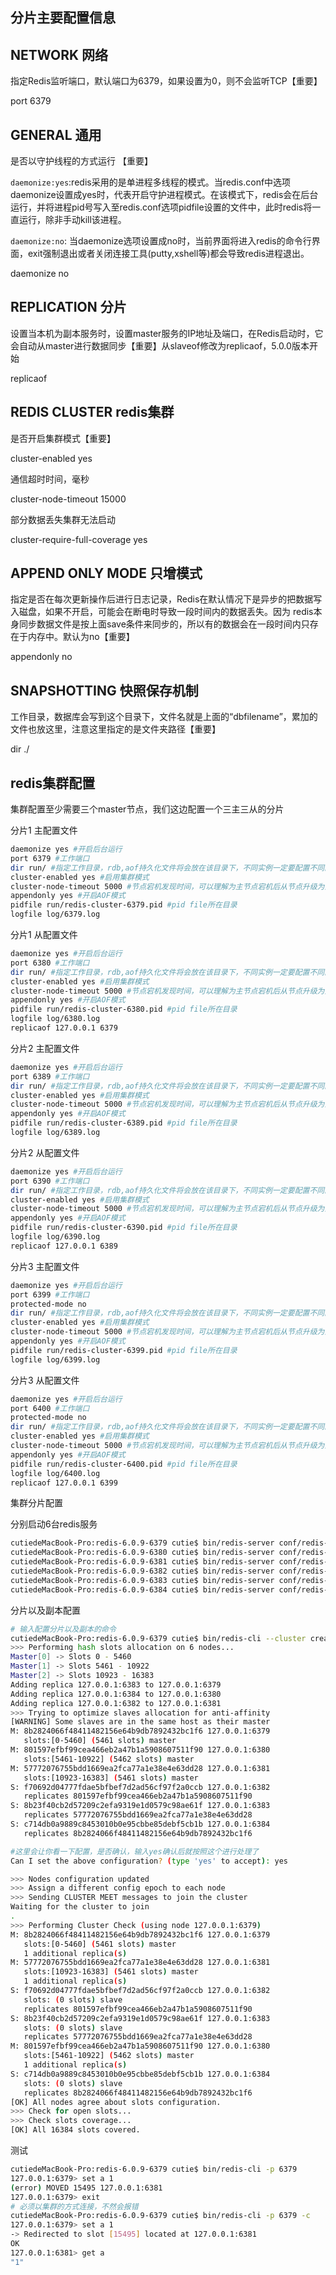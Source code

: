 ## 分片主要配置信息

## NETWORK 网络

指定Redis监听端口，默认端口为6379，如果设置为0，则不会监听TCP【重要】

port 6379

## GENERAL 通用

是否以守护线程的方式运行 【重要】

`daemonize:yes`:redis采用的是单进程多线程的模式。当redis.conf中选项daemonize设置成yes时，代表开启守护进程模式。在该模式下，redis会在后台运行，并将进程pid号写入至redis.conf选项pidfile设置的文件中，此时redis将一直运行，除非手动kill该进程。

`daemonize:no`: 当daemonize选项设置成no时，当前界面将进入redis的命令行界面，exit强制退出或者关闭连接工具(putty,xshell等)都会导致redis进程退出。

daemonize no 

## REPLICATION 分片

设置当本机为副本服务时，设置master服务的IP地址及端口，在Redis启动时，它会自动从master进行数据同步【重要】从slaveof修改为replicaof，5.0.0版本开始

replicaof <masterip> <masterport>

## REDIS CLUSTER redis集群

是否开启集群模式【重要】

cluster-enabled yes

通信超时时间，毫秒

cluster-node-timeout 15000

部分数据丢失集群无法启动

cluster-require-full-coverage yes

## APPEND ONLY MODE 只增模式

指定是否在每次更新操作后进行日志记录，Redis在默认情况下是异步的把数据写入磁盘，如果不开启，可能会在断电时导致一段时间内的数据丢失。因为 redis本身同步数据文件是按上面save条件来同步的，所以有的数据会在一段时间内只存在于内存中。默认为no【重要】

appendonly no

## SNAPSHOTTING  快照保存机制

工作目录，数据库会写到这个目录下，文件名就是上面的“dbfilename”，累加的文件也放这里，注意这里指定的是文件夹路径【重要】

dir ./ 

## redis集群配置

集群配置至少需要三个master节点，我们这边配置一个三主三从的分片

分片1 主配置文件

```bash
daemonize yes #开启后台运行
port 6379 #工作端口
dir run/ #指定工作目录，rdb,aof持久化文件将会放在该目录下，不同实例一定要配置不同的工作目录
cluster-enabled yes #启用集群模式
cluster-node-timeout 5000 #节点宕机发现时间，可以理解为主节点宕机后从节点升级为主节点时间
appendonly yes #开启AOF模式
pidfile run/redis-cluster-6379.pid #pid file所在目录
logfile log/6379.log
```

分片1 从配置文件

```bash
daemonize yes #开启后台运行
port 6380 #工作端口
dir run/ #指定工作目录，rdb,aof持久化文件将会放在该目录下，不同实例一定要配置不同的工作目录
cluster-enabled yes #启用集群模式
cluster-node-timeout 5000 #节点宕机发现时间，可以理解为主节点宕机后从节点升级为主节点时间
appendonly yes #开启AOF模式
pidfile run/redis-cluster-6380.pid #pid file所在目录
logfile log/6380.log
replicaof 127.0.0.1 6379
```

分片2 主配置文件

```bash
daemonize yes #开启后台运行
port 6389 #工作端口
dir run/ #指定工作目录，rdb,aof持久化文件将会放在该目录下，不同实例一定要配置不同的工作目录
cluster-enabled yes #启用集群模式
cluster-node-timeout 5000 #节点宕机发现时间，可以理解为主节点宕机后从节点升级为主节点时间
appendonly yes #开启AOF模式
pidfile run/redis-cluster-6389.pid #pid file所在目录
logfile log/6389.log
```

分片2 从配置文件

```bash
daemonize yes #开启后台运行
port 6390 #工作端口
dir run/ #指定工作目录，rdb,aof持久化文件将会放在该目录下，不同实例一定要配置不同的工作目录
cluster-enabled yes #启用集群模式
cluster-node-timeout 5000 #节点宕机发现时间，可以理解为主节点宕机后从节点升级为主节点时间
appendonly yes #开启AOF模式
pidfile run/redis-cluster-6390.pid #pid file所在目录
logfile log/6390.log
replicaof 127.0.0.1 6389
```

分片3 主配置文件

```bash
daemonize yes #开启后台运行
port 6399 #工作端口
protected-mode no
dir run/ #指定工作目录，rdb,aof持久化文件将会放在该目录下，不同实例一定要配置不同的工作目录
cluster-enabled yes #启用集群模式
cluster-node-timeout 5000 #节点宕机发现时间，可以理解为主节点宕机后从节点升级为主节点时间
appendonly yes #开启AOF模式
pidfile run/redis-cluster-6399.pid #pid file所在目录
logfile log/6399.log
```

分片3 从配置文件

```bash
daemonize yes #开启后台运行
port 6400 #工作端口
protected-mode no
dir run/ #指定工作目录，rdb,aof持久化文件将会放在该目录下，不同实例一定要配置不同的工作目录
cluster-enabled yes #启用集群模式
cluster-node-timeout 5000 #节点宕机发现时间，可以理解为主节点宕机后从节点升级为主节点时间
appendonly yes #开启AOF模式
pidfile run/redis-cluster-6400.pid #pid file所在目录
logfile log/6400.log
replicaof 127.0.0.1 6399
```

集群分片配置

分别启动6台redis服务

```bash
cutiedeMacBook-Pro:redis-6.0.9-6379 cutie$ bin/redis-server conf/redis-6379.conf
cutiedeMacBook-Pro:redis-6.0.9-6380 cutie$ bin/redis-server conf/redis-6380.conf
cutiedeMacBook-Pro:redis-6.0.9-6381 cutie$ bin/redis-server conf/redis-6381.conf
cutiedeMacBook-Pro:redis-6.0.9-6382 cutie$ bin/redis-server conf/redis-6382.conf
cutiedeMacBook-Pro:redis-6.0.9-6383 cutie$ bin/redis-server conf/redis-6383.conf
cutiedeMacBook-Pro:redis-6.0.9-6384 cutie$ bin/redis-server conf/redis-6384.conf
```

分片以及副本配置

```bash
# 输入配置分片以及副本的命令
cutiedeMacBook-Pro:redis-6.0.9-6379 cutie$ bin/redis-cli --cluster create 127.0.0.1:6379 127.0.0.1:6380 127.0.0.1:6381 127.0.0.1:6382 127.0.0.1:6383 127.0.0.1:6384 --cluster-replicas 1
>>> Performing hash slots allocation on 6 nodes...
Master[0] -> Slots 0 - 5460
Master[1] -> Slots 5461 - 10922
Master[2] -> Slots 10923 - 16383
Adding replica 127.0.0.1:6383 to 127.0.0.1:6379
Adding replica 127.0.0.1:6384 to 127.0.0.1:6380
Adding replica 127.0.0.1:6382 to 127.0.0.1:6381
>>> Trying to optimize slaves allocation for anti-affinity
[WARNING] Some slaves are in the same host as their master
M: 8b2824066f48411482156e64b9db7892432bc1f6 127.0.0.1:6379
   slots:[0-5460] (5461 slots) master
M: 801597efbf99cea466eb2a47b1a5908607511f90 127.0.0.1:6380
   slots:[5461-10922] (5462 slots) master
M: 57772076755bdd1669ea2fca77a1e38e4e63dd28 127.0.0.1:6381
   slots:[10923-16383] (5461 slots) master
S: f70692d04777fdae5bfbef7d2ad56cf97f2a0ccb 127.0.0.1:6382
   replicates 801597efbf99cea466eb2a47b1a5908607511f90
S: 8b23f40cb2d57209c2efa9319e1d0579c98ae61f 127.0.0.1:6383
   replicates 57772076755bdd1669ea2fca77a1e38e4e63dd28
S: c714db0a9889c8453010b0e95cbbe85debf5cb1b 127.0.0.1:6384
   replicates 8b2824066f48411482156e64b9db7892432bc1f6

#这里会让你看一下配置，是否确认，输入yes确认后就按照这个进行处理了
Can I set the above configuration? (type 'yes' to accept): yes

>>> Nodes configuration updated
>>> Assign a different config epoch to each node
>>> Sending CLUSTER MEET messages to join the cluster
Waiting for the cluster to join
.
>>> Performing Cluster Check (using node 127.0.0.1:6379)
M: 8b2824066f48411482156e64b9db7892432bc1f6 127.0.0.1:6379
   slots:[0-5460] (5461 slots) master
   1 additional replica(s)
M: 57772076755bdd1669ea2fca77a1e38e4e63dd28 127.0.0.1:6381
   slots:[10923-16383] (5461 slots) master
   1 additional replica(s)
S: f70692d04777fdae5bfbef7d2ad56cf97f2a0ccb 127.0.0.1:6382
   slots: (0 slots) slave
   replicates 801597efbf99cea466eb2a47b1a5908607511f90
S: 8b23f40cb2d57209c2efa9319e1d0579c98ae61f 127.0.0.1:6383
   slots: (0 slots) slave
   replicates 57772076755bdd1669ea2fca77a1e38e4e63dd28
M: 801597efbf99cea466eb2a47b1a5908607511f90 127.0.0.1:6380
   slots:[5461-10922] (5462 slots) master
   1 additional replica(s)
S: c714db0a9889c8453010b0e95cbbe85debf5cb1b 127.0.0.1:6384
   slots: (0 slots) slave
   replicates 8b2824066f48411482156e64b9db7892432bc1f6
[OK] All nodes agree about slots configuration.
>>> Check for open slots...
>>> Check slots coverage...
[OK] All 16384 slots covered.
```

测试

```bash
cutiedeMacBook-Pro:redis-6.0.9-6379 cutie$ bin/redis-cli -p 6379
127.0.0.1:6379> set a 1
(error) MOVED 15495 127.0.0.1:6381
127.0.0.1:6379> exit
# 必须以集群的方式连接，不然会报错
cutiedeMacBook-Pro:redis-6.0.9-6379 cutie$ bin/redis-cli -p 6379 -c
127.0.0.1:6379> set a 1
-> Redirected to slot [15495] located at 127.0.0.1:6381
OK
127.0.0.1:6381> get a
"1"
```